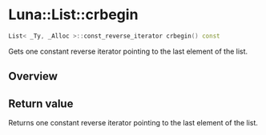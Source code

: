# Luna::List::crbegin

```c++
List< _Ty, _Alloc >::const_reverse_iterator crbegin() const
```

Gets one constant reverse iterator pointing to the last element of the list. 

## Overview


## Return value
Returns one constant reverse iterator pointing to the last element of the list. 


